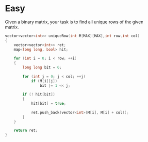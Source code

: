 # Easy

Given a binary matrix, your task is to find all unique rows of the given matrix.

```cpp
vector<vector<int>> uniqueRow(int M[MAX][MAX],int row,int col)
{
    vector<vector<int>> ret;
    map<long long, bool> hit;
    
    for (int i = 0; i < row; ++i)
    {
        long long bit = 0;
        
        for (int j = 0; j < col; ++j)
            if (M[i][j])
                bit |= 1 << j;
                
        if (! hit[bit])
        {
            hit[bit] = true;
            
            ret.push_back(vector<int>(M[i], M[i] + col));
        }
    }
    
    return ret;
}
```
